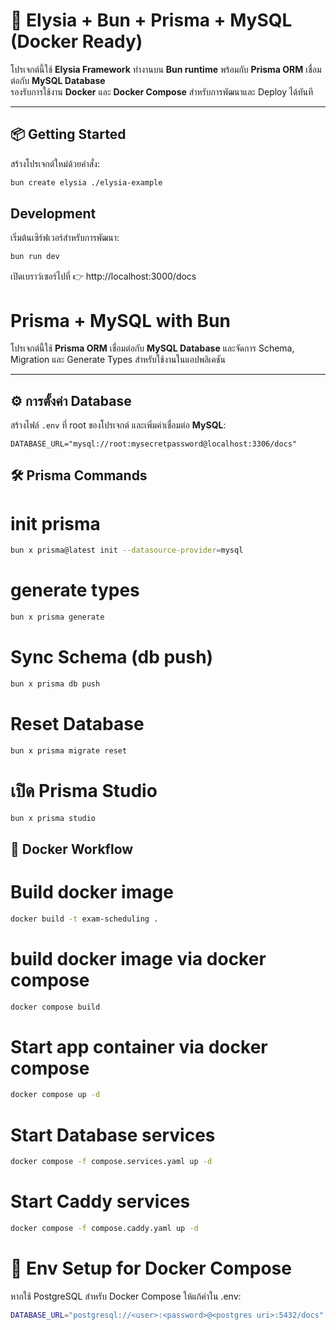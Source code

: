 # 🚀 Elysia + Bun + Prisma + MySQL (Docker Ready)

โปรเจกต์นี้ใช้ **Elysia Framework** ทำงานบน **Bun runtime** พร้อมกับ **Prisma ORM** เชื่อมต่อกับ **MySQL Database**  
รองรับการใช้งาน **Docker** และ **Docker Compose** สำหรับการพัฒนาและ Deploy ได้ทันที

---

## 📦 Getting Started

สร้างโปรเจกต์ใหม่ด้วยคำสั่ง:

```bash
bun create elysia ./elysia-example
```

## Development

เริ่มต้นเซิร์ฟเวอร์สำหรับการพัฒนา:

```bash
bun run dev
```

เปิดเบราว์เซอร์ไปที่ 👉 http://localhost:3000/docs

# Prisma + MySQL with Bun

โปรเจกต์นี้ใช้ **Prisma ORM** เชื่อมต่อกับ **MySQL Database** และจัดการ Schema, Migration และ Generate Types สำหรับใช้งานในแอปพลิเคชัน

---

## ⚙️ การตั้งค่า Database

สร้างไฟล์ `.env` ที่ root ของโปรเจกต์ และเพิ่มค่าเชื่อมต่อ **MySQL**:

```env
DATABASE_URL="mysql://root:mysecretpassword@localhost:3306/docs"
```

## 🛠 Prisma Commands

# init prisma

```sh
bun x prisma@latest init --datasource-provider=mysql
```

# generate types

```sh
bun x prisma generate
```

# Sync Schema (db push)

```sh
bun x prisma db push
```

# Reset Database

```sh
bun x prisma migrate reset
```

# เปิด Prisma Studio

```sh
bun x prisma studio
```

## 🐳 Docker Workflow

# Build docker image

```sh
docker build -t exam-scheduling .
```

# build docker image via docker compose

```sh
docker compose build
```

# Start app container via docker compose

```sh
docker compose up -d
```

# Start Database services

```sh
docker compose -f compose.services.yaml up -d
```

# Start Caddy services

```sh
docker compose -f compose.caddy.yaml up -d
```

# 🔑 Env Setup for Docker Compose
หากใช้ PostgreSQL สำหรับ Docker Compose ให้แก้ค่าใน .env:

```sh
DATABASE_URL="postgresql://<user>:<password>@<postgres uri>:5432/docs"
```